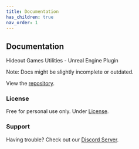 ```yaml
---
title: Documentation
has_children: true
nav_order: 1
---
```


## Documentation

Hideout Games Utilities - Unreal Engine Plugin

Note: Docs might be slightly incomplete or outdated.

View the [repository](https://github.com/PrestigeBR/HGUtilities/edit/gh-pages/index.md).

### License

Free for personal use only. Under [License](http://hideout.no).

### Support

Having trouble? Check out our [Discord Server](http://hideout.no).
